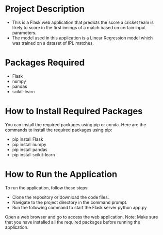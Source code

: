 # Project Description
- This is a Flask web application that predicts the score a cricket team is likely to score in the first innings of a match based on certain input parameters. 
- The model used in this application is a Linear Regression model which was trained on a dataset of IPL matches.

# Packages Required
- Flask
- numpy
- pandas
- scikit-learn


# How to Install Required Packages
You can install the required packages using pip or conda. 
Here are the commands to install the required packages using pip:
- pip install Flask 
- pip install numpy 
- pip install pandas 
- pip install scikit-learn


# How to Run the Application
To run the application, follow these steps:

- Clone the repository or download the code files.
- Navigate to the project directory in the command prompt.
- Run the following command to start the Flask server:python app.py

Open a web browser and go to access the web application.
Note: Make sure that you have installed all the required packages before running the application.
